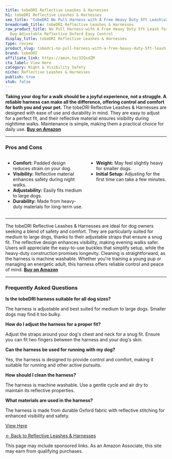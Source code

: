 ```yaml
---
title: tobeDRI Reflective Leashes & Harnesses
h1: tobeDRI Reflective Leashes & Harnesses
seo_title: "tobeDRI No Pull Harness with A Free Heavy Duty 5ft Leash\u2026"
breadcrumb_title: tobeDRI Reflective Leashes & Harnesses
raw_product_title: No Pull Harness with A Free Heavy Duty 5ft Leash for Medium Large
  Dog Adjustable Reflective Oxford Easy Control
display_title: tobeDRI Reflective Leashes & Harnesses
type: review
product_slug: tobedri-no-pull-harness-with-a-free-heavy-duty-5ft-leash-for-medium-lar-e92580ce
brand: tobeDRI
affiliate_link: https://amzn.to/3IQsdZM
cta_label: View Here
category: Night & Visibility Safety
niche: Reflective Leashes & Harnesses
publish: true
stub: false
---
```


<div id="intro" class="full-width">
  <p><strong>Taking your dog for a walk should be a joyful experience, not a struggle. A reliable harness can make all the difference, offering control and comfort for both you and your pet.</strong> The tobeDRI Reflective Leashes & Harnesses are designed with ease of use and durability in mind. They are easy to adjust for a perfect fit, and their reflective material ensures visibility during nighttime walks. Maintenance is simple, making them a practical choice for daily use. <a href="https://amzn.to/3IQsdZM" rel="nofollow sponsored noopener" target="_blank"><strong>Buy on Amazon</strong></a></p>
</div>

<hr />
<h3 id="pros-cons">Pros and Cons</h3>
<div class="pc-grid" style="display:grid;grid-template-columns:1fr 1fr;gap:16px;">
  <ul>
    <li><strong>Comfort:</strong> Padded design reduces strain on your dog.</li>
    <li><strong>Visibility:</strong> Reflective material enhances safety during night walks.</li>
    <li><strong>Adjustability:</strong> Easily fits medium to large dogs.</li>
    <li><strong>Durability:</strong> Made from heavy-duty materials for long-term use.</li>
  </ul>
  <ul>
    <li><strong>Weight:</strong> May feel slightly heavy for smaller dogs.</li>
    <li><strong>Initial Setup:</strong> Adjusting for the first time can take a few minutes.</li>
  </ul>
</div>
<hr />

<div class="full-width">
  <p>The tobeDRI Reflective Leashes & Harnesses are ideal for dog owners seeking a blend of safety and comfort. They are particularly suited for medium to large dogs, thanks to their adjustable straps that ensure a snug fit. The reflective design enhances visibility, making evening walks safer. Users will appreciate the easy-to-use buckles that simplify setup, while the heavy-duty construction promises longevity. Cleaning is straightforward, as the harness is machine washable. Whether you're training a young pup or managing an energetic adult, this harness offers reliable control and peace of mind. <a href="https://amzn.to/3IQsdZM" rel="nofollow sponsored noopener" target="_blank"><strong>Buy on Amazon</strong></a></p>
</div>

<hr />
<h3 id="faqs">Frequently Asked Questions</h3>

<p><strong>Is the tobeDRI harness suitable for all dog sizes?</strong></p>
<p>The harness is adjustable and best suited for medium to large dogs. Smaller dogs may find it too bulky.</p>

<p><strong>How do I adjust the harness for a proper fit?</strong></p>
<p>Adjust the straps around your dog's chest and neck for a snug fit. Ensure you can fit two fingers between the harness and your dog's skin.</p>

<p><strong>Can the harness be used for running with my dog?</strong></p>
<p>Yes, the harness is designed to provide control and comfort, making it suitable for running and other active pursuits.</p>

<p><strong>How should I clean the harness?</strong></p>
<p>The harness is machine washable. Use a gentle cycle and air dry to maintain its reflective properties.</p>

<p><strong>What materials are used in the harness?</strong></p>
<p>The harness is made from durable Oxford fabric with reflective stitching for enhanced visibility and safety.</p>
<p><a class="btn" href="https://amzn.to/3IQsdZM" target="_blank" rel="nofollow sponsored noopener">View Here</a></p>
<p><a href="/roundups/night-visibility-safety/reflective-leashes-harnesses/">← Back to Reflective Leashes & Harnesses</a></p>
<aside class="disclosure">This page may include sponsored links. As an Amazon Associate, this site may earn from qualifying purchases.</aside>
